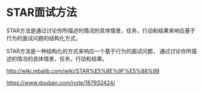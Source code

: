 # STAR面试方法


STAR方法是通过讨论你所描述的情况的具体情景，任务，行动和结果来响应基于行为的面试问题的结构化方式。




STAR方法是一种结构化的方式来响应一个基于行为的面试问题， 通过讨论你所描述的情况的具体情景，任务，行动和结果。













http://wiki.mbalib.com/wiki/STAR%E5%8E%9F%E5%88%99


https://www.douban.com/note/187932424/









